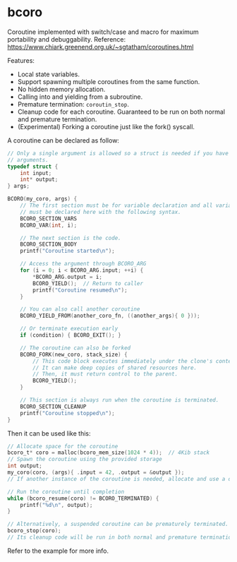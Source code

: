 # bcoro

Coroutine implemented with switch/case and macro for maximum portability and debuggability.
Reference: https://www.chiark.greenend.org.uk/~sgtatham/coroutines.html

Features:

* Local state variables.
* Support spawning multiple coroutines from the same function.
* No hidden memory allocation.
* Calling into and yielding from a subroutine.
* Premature termination: `coroutin_stop`.
* Cleanup code for each coroutine.
  Guaranteed to be run on both normal and premature termination.
* (Experimental) Forking a coroutine just like the fork() syscall.

A coroutine can be declared as follow:

```c
// Only a single argument is allowed so a struct is needed if you have multiple
// arguments.
typedef struct {
    int input;
    int* output;
} args;

BCORO(my_coro, args) {
    // The first section must be for variable declaration and all variables
    // must be declared here with the following syntax.
    BCORO_SECTION_VARS
    BCORO_VAR(int, i);

    // The next section is the code.
    BCORO_SECTION_BODY
    printf("Coroutine started\n");

    // Access the argument through BCORO_ARG
    for (i = 0; i < BCORO_ARG.input; ++i) {
        *BCORO_ARG.output = i;
        BCORO_YIELD();  // Return to caller
        printf("Coroutine resumed\n");
    }

    // You can also call another coroutine
    BCORO_YIELD_FROM(another_coro_fn, ((another_args){ 0 }));

    // Or terminate execution early
    if (condition) { BCORO_EXIT(); }

    // The coroutine can also be forked
    BCORO_FORK(new_coro, stack_size) {
        // This code block executes immediately under the clone's context.
        // It can make deep copies of shared resources here.
        // Then, it must return control to the parent.
        BCORO_YIELD();
    }

    // This section is always run when the coroutine is terminated.
    BCORO_SECTION_CLEANUP
    printf("Coroutine stopped\n");
}
```

Then it can be used like this:

```c
// Allocate space for the coroutine
bcoro_t* coro = malloc(bcoro_mem_size(1024 * 4));  // 4Kib stack
// Spawn the coroutine using the provided storage
int output;
my_coro(coro, (args){ .input = 42, .output = &output });
// If another instance of the coroutine is needed, allocate and use a different bcoro_t.

// Run the coroutine until completion
while (bcoro_resume(coro) != BCORO_TERMINATED) {
    printf("%d\n", output);
}

// Alternatively, a suspended coroutine can be prematurely terminated.
bcoro_stop(coro);
// Its cleanup code will be run in both normal and premature termination.
```

Refer to the example for more info.
